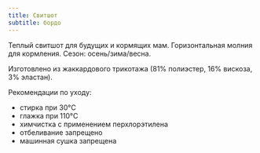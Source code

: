 ```yaml
---
title: Свитшот
subtitle: бордо
---
```


Теплый свитшот для будущих и кормящих мам. Горизонтальная молния для кормления. Сезон: осень/зима/весна.

Изготовлено из жаккардового трикотажа (81% полиэстер, 16% вискоза, 3% эластан).

Рекомендации по уходу:

- стирка при 30°C
- глажка при 110°C
- химчистка с применением перхлорэтилена
- отбеливание запрещено
- машинная сушка запрещена